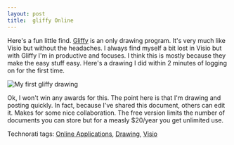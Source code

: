 ```yaml
---
layout: post
title:  gliffy Online
---
```

Here's a fun little find. [Gliffy](http://www.gliffy.com) is an only drawing program. It's very much like Visio but without the headaches. I always find myself a bit lost in Visio but with Gliffy I'm in productive and focuses. I think this is mostly because they make the easy stuff easy. Here's a drawing I did within 2 minutes of logging on for the first time.

![My first gliffy drawing](http://www.gliffy.com/pubdoc/1232208/L.jpg)

Ok, I won't win any awards for this. The point here is that I'm drawing and posting quickly. In fact, because I've shared this document, others can edit it. Makes for some nice collaboration. The free version limits the number of documents you can store but for a measly $20/year you get unlimited use.

Technorati tags: [Online Applications](http://technorati.com/tags/Online%20Applications), [Drawing](http://technorati.com/tags/Drawing), [Visio](http://technorati.com/tags/Visio)
